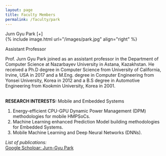 ```yaml
---
layout: page
title: Faculty Members
permalink: /faculty/park
---
```


<div class="container" markdown="1">
<div class="header" markdown="1">Jurn Gyu Park [+]
</div>
<div class="content" markdown="1" style="min-height: 200px;">
{% include image.html url="/images/park.jpg" align="right" %}


Assistant Professor

Prof. Jurn Gyu Park joined as an assistant professor in the Department of Computer Science at Nazarbayev University in Astana, Kazakhstan. He received a Ph.D degree in Computer Science from University of California, Irvine, USA in 2017 and a M.Eng. degree in Computer Engineering from Yonsei University, Korea in 2012 and a B.S degree in Automotive Engineering from Kookmin University, Korea in 2001. 

<br><b>RESEARCH INTERESTS:</b> Mobile and Embedded Systems

1) Energy-efficient CPU-GPU Dynamic Power Management (DPM) methodologies for mobile HMPSoCs. <br>
2) Machine Learning enhanced Prediction Model building methodologies for Embedded Systems. <br>
3) Mobile Machine  Learning and  Deep Neural Networks (DNNs). <br>

<I>List of publications:</I><br> <a href="https://scholar.google.com/citations?user=1Yscm9sAAAAJ&hl=en" target="_blank">Google Scholoar: Jurn-Gyu Park</a>


</div>
</div>
